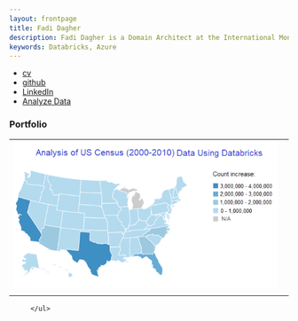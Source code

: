 ```yaml
---
layout: frontpage
title: Fadi Dagher
description: Fadi Dagher is a Domain Architect at the International Monetary Fund. 
keywords: Databricks, Azure
---
```


<div class="navbar">
  <div class="navbar-inner">
      <ul class="nav">
          <li><a href="{{ BASE_PATH }}/assets/fdagher_resume.pdf">cv</a></li>
          <li><a href="https://github.com/fdagher1">github</a></li>
          <li><a href="https://www.linkedin.com/in/fadi-d-9012b4b/">LinkedIn</a></li>
          <li><a href="{{ BASE_PATH }}/assets/analyzeData.html">Analyze Data</a></li>
      </ul>
  </div>
</div>

### <a name="My Projects (under construction)"></a>Portfolio

<table class="wide">
<tr>
  <td class="left">
    <a href="pages/publpics/USCensusDataAnalysis.html">
        <img src="assets/publpics/USCensusDataAnalysis.png" alt="R/qtlcharts example" title="R/qtlcharts example"/>
    </a>
  </td>
  <td class="right">

  </td>
</tr>
<tr>
  <td class="left">
    
  </td>
  <td class="right">
    
  </td>
</tr>
</table>

<div class="navbar">
  <div class="navbar-inner">
      <ul class="nav">
          
      </ul>
  </div>
</div>
